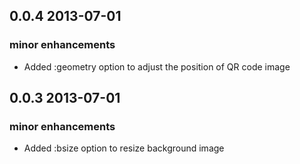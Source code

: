 ## 0.0.4 2013-07-01
### minor enhancements
  * Added :geometry option to adjust the position of QR code image
  
## 0.0.3 2013-07-01
### minor enhancements
  * Added :bsize option to resize background image